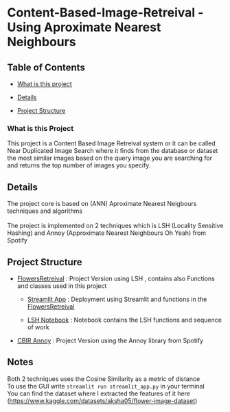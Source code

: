 # Content-Based-Image-Retreival - Using Aproximate Nearest Neighbours
## Table of Contents 

* [What is this project](https://github.com/Abdelrahman-ammar/Content-Based-Image-Retreival/blob/master/README.md#What-is-this-project)

* [Details](https://github.com/Abdelrahman-ammar/Content-Based-Image-Retreival/blob/master/README.md#Details)

* [Project Structure](https://github.com/Abdelrahman-ammar/Content-Based-Image-Retreival/blob/master/README.md#Project-Structure)


### What is this Project
This project is a Content Based Image Retreival system or it can be called 
Near Duplicated Image Search where it finds from the database or dataset the most similar images based on the query image you are searching for and returns the top number of images you specify.

## Details
The project core is based on (ANN) Aproximate Nearest Neigbours techniques and algorithms <br> 
<br>
The project is implemented on 2 techniques which is LSH (Locality Sensitive Hashing) and Annoy (Approximate Nearest Neighbours Oh Yeah) from Spotify


## Project Structure 
- [FlowersRetreival](./FlowersRetreival.py/) : Project Version using LSH , contains also Functions and classes used in this project 
    - [Streamlit App](./streamlit_app.py) : Deployment using Streamlit and functions in the [FlowersRetreival](./FlowersRetreival.py)

    - [LSH Notebook](./LastJupyter.ipynb) : Notebook contains the LSH functions and sequence of work

- [CBIR Annoy](./Annoy.ipynb) : Project Version using the Annoy library from Spotify 

## Notes

Both 2 techniques uses the Cosine Similarity as a metric of distance
<br> 
 To use the GUI write ```streamlit run streamlit_app.py``` in your terminal
 <br>
 You can find the dataset where I extracted the features of it here (https://www.kaggle.com/datasets/aksha05/flower-image-dataset)

